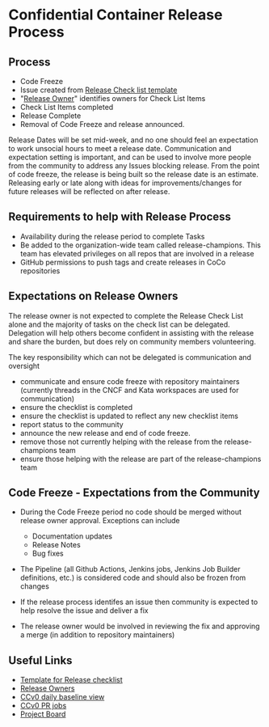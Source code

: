 # Confidential Container Release Process

## Process
- Code Freeze
- Issue created from [Release Check list template](https://github.com/confidential-containers/community/issues/new?assignees=&labels=&template=release-check-list.md&title=%5BRelease%5D+Check+list+for+v%3CTARGET_RELEASE%3E)
- "[Release Owner](https://github.com/confidential-containers/community/wiki/Release-Team-Rota)" identifies owners for Check List Items
- Check List Items completed
- Release Complete
- Removal of Code Freeze and release announced.

Release Dates will be set mid-week, and no one should feel an expectation to work unsocial hours to meet a release date. Communication and expectation setting is important, and can be used to involve more people from the community to address any Issues blocking release. From the point of code freeze, the release is being built so the release date is an estimate. Releasing early or late along with ideas for improvements/changes for future releases will be reflected on after release.


## Requirements to help with Release Process
- Availability during the release period to complete Tasks 
- Be added to the organization-wide team called release-champions. This team has elevated privileges on all repos that are involved in a release
- GitHub permissions to push tags and create releases in CoCo repositories

## Expectations on Release Owners
The release owner is not expected to complete the Release Check List alone and the majority of tasks on the check list can be delegated. Delegation will help others become confident in assisting with the release and share the burden, but does rely on community members volunteering.

The key responsibility which can not be delegated is communication and oversight
- communicate and ensure code freeze with repository maintainers (currently threads in the CNCF and Kata workspaces are used for communication)
- ensure the checklist is completed
- ensure the checklist is updated to reflect any new checklist items
- report status to the community
- announce the new release and end of code freeze.
- remove those not currently helping with the release from the release-champions team 
- ensure those helping with the release are part of the release-champions team

## Code Freeze - Expectations from the Community
- During the Code Freeze period no code should be merged without release owner approval. Exceptions can include
  - Documentation updates
  - Release Notes
  - Bug fixes

- The Pipeline (all Github Actions, Jenkins jobs, Jenkins Job Builder definitions, etc.) is considered code and should also be frozen from changes
- If the release process identifes an issue then community is expected to help resolve the issue and deliver a fix
- The release owner would be involved in reviewing the fix and approving a merge (in addition to repository maintainers)

## Useful Links
- [Template for Release checklist](https://github.com/confidential-containers/community/issues/new?assignees=&labels=&template=release-check-list.md&title=%5BRelease%5D+Check+list+for+v%3CTARGET_RELEASE%3E)
- [Release Owners](https://github.com/confidential-containers/community/wiki/Release-Team-Rota)
- [CCv0 daily baseline view](http://jenkins.katacontainers.io/view/Daily%20CCv0%20baseline/)
- [CCv0 PR jobs](http://jenkins.katacontainers.io/view/CCv0/)
- [Project Board](https://github.com/orgs/confidential-containers/projects/6)

